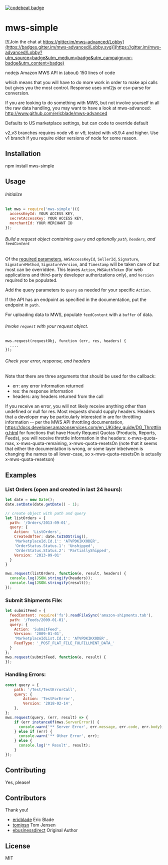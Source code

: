 [![codebeat badge](https://codebeat.co/badges/8645439c-2be6-4c45-acca-aaf6ac449531)](https://codebeat.co/projects/github-com-ericblade-mws-simple-master)
# mws-simple

[![Join the chat at https://gitter.im/mws-advanced/Lobby](https://badges.gitter.im/mws-advanced/Lobby.svg)](https://gitter.im/mws-advanced/Lobby?utm_source=badge&utm_medium=badge&utm_campaign=pr-badge&utm_content=badge)

nodejs Amazon MWS API in (about) 150 lines of code

which means that you will have to do more work in order to make api calls but gives you the most control.  Response uses xml2js or csv-parse for conversion.

If you are looking to do something with MWS, but not involve yourself in all the raw data handling,
you may want to have a look at mws-advanced: http://www.github.com/ericblade/mws-advanced

Defaults to US marketplace settings, but can code to override default

v2,v3 branches requires node v8 or v9, tested with v8.9.4 and higher. Use v1 branch if you require
older versions of node for some reason.

## Installation

npm install mws-simple

## Usage

###### Initialize

``` javascript
let mws = require('mws-simple')({
  accessKeyId: YOUR ACCESS KEY,
  secretAccessKey: YOUR ACCESS KEY,
  merchantId: YOUR MERCHANT ID
});
```

###### Build a request object containing `query` and optionally `path`, `headers`, and `feedContent`

Of the [required parameters](http://docs.developer.amazonservices.com/en_US/dev_guide/DG_RequiredRequestParameters.html), `AWSAccessKeyId`, `SellerId`, `Signature`, `SignatureMethod`,  `SignatureVersion`, and `Timestamp` will be taken care of but most can be overridden.  This leaves `Action`, `MWSAuthToken` (for web applications and third-party developer authorizations only), and `Version` required to be populated.

Add the query parameters to `query` as needed for your specific `Action`.

If the API has an endpoint as specified in the documentation, put the endpoint in `path`.

For uploading data to MWS, populate `feedContent` with a `buffer` of data.

###### Invoke `request` with your request object.

````
mws.request(requestObj, function (err, res, headers) {
  ....
});
````

###### Check your error, response, and headers

Note that there are three arguments that should be used for the callback:

- err: any error information returned
- res: the response information
- headers: any headers returned from the call

If you receive an error, you will not likely receive anything other than undefined or null for res.
Most requests should supply headers.  Headers that a developer may be particularly interested in are
for throttling information -- per the MWS API throttling documentation,
https://docs.developer.amazonservices.com/en_UK/dev_guide/DG_Throttling.html
for functions that have Hourly Request Quotas (Products, Reports, Feeds), you will receive throttle
information in the headers: x-mws-quota-max, x-mws-quota-remaining, x-mws-quota-resetsOn
(note that it seems that either the documentation is wrong, or some layer inbetween is changing
the names to all lower-case, so x-mws-quota-resetsOn is actually x-mws-quota-resetson)

## Examples

### List Orders (open and created in last 24 hours):
``` javascript
let date = new Date();
date.setDate(date.getDate() - 1);

// create object with path and query
let listOrders = {
  path: '/Orders/2013-09-01',
  query: {
    Action: 'ListOrders',
    CreatedAfter: date.toISOString(),
    'MarketplaceId.Id.1': 'ATVPDKIKX0DER',
    'OrderStatus.Status.1': 'Unshipped',
    'OrderStatus.Status.2': 'PartiallyShipped',
    Version: '2013-09-01'
  }
}

mws.request(listOrders, function(e, result, headers) {
  console.log(JSON.stringify(headers));
  console.log(JSON.stringify(result));
});
```

### Submit Shipments File:
``` javascript
let submitFeed = {
  feedContent: require('fs').readFileSync('amazon-shipments.tab'),
  path: '/Feeds/2009-01-01',
  query: {
    Action: 'SubmitFeed',
    Version: '2009-01-01',
    'MarketplaceIdList.Id.1': 'ATVPDKIKX0DER',
    FeedType: '_POST_FLAT_FILE_FULFILLMENT_DATA_'
  }
};
mws.request(submitFeed, function(e, result) {
});

```

### Handling Errors:
``` javascript
const query = {
    path: '/Test/TestErrorCall',
    query: {
        Action: 'TestForError',
        Version: '2018-02-14',
    },
};
mws.request(query, (err, result) => {
    if (err instanceOf(mws.ServerError)) {
      console.warn('** Server Error', err.message, err.code, err.body);
    } else if (err) {
      console.warn('** Other Error', err);
    } else {
      console.log('* Result', result);
    }
});
```

## Contributing

Yes, please!

## Contributors

Thank you!

* [ericblade](https://github.com/ericblade) Eric Blade
* [tomjnsn](https://github.com/tomjnsn) Tom Jensen
* [ebusinessdirect](https://github.com/ebusinessdirect) Original Author

## License

MIT
